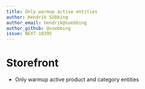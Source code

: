 ```yaml
---
title: Only warmup active entities
author: Hendrik Söbbing
author_email: hendrik@soebbing 
author_github: @soebbing
issue: NEXT-10395
---
```

# Storefront
* Only warmup active product and category entities
